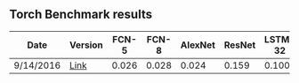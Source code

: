 ## Torch Benchmark results


| Date      | Version |FCN-5 | FCN-8 | AlexNet | ResNet | LSTM-32 | LSTM-64 |
|-----------|---------|-------|-------|---------|--------|---------|---------|
| 9/14/2016 | [Link](https://github.com/torch/torch7/tree/95f137f635c3b01d89b9c008b68a9321ca28e59b) | 0.026 | 0.028 | 0.024   | 0.159  |  0.100  | 0.200   |
